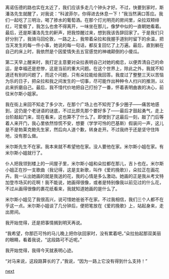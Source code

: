 
离诺伍德的路也实在太近了，我们应该多走几个钟头才好。不过，快要到家时，斯潘洛先生就醒了，对我说：“科波菲尔，你得进去休息一下！”我当然满口答应。我们一起吃了三明治，喝了掺水的葡萄酒。在那个灯光明亮的房间里，朵拉双颊绯红，可爱极了，我怎么也舍不得离开，一味坐在那儿，像梦中似的一直朝她看着。最后，还是斯潘洛先生的鼾声，把我惊醒过来，想到我该告辞回家了。于是我们只好分别了，我骑马回伦敦，一路之上，我带着朵拉和我握手道别时留下的余温，把当天发生的每一件小事，她说的每一句话，都反复回忆了上万遍。最后，直到躺在自己的床上时，我依然是个因爱情失去五官感觉的神魂颠倒的小傻瓜。

第二天早上醒来时，我打定主意要对朵拉表明自己对她的痴恋，以便弄清自己的命运，是幸福还是悲惨，这是当前的重大问题。在这个世界上，除此之外，我就不知道还有别的问题了，而这个问题，只有朵拉能给我回答。我度过了整整三天以苦恼为乐的日子，把朵拉和我之间发生的一切事，尽可能作出种种令人扫兴的推测，以此来折磨自己。最后，我不惜代价地把自己打扮了一番，怀着表明曲衷的决心，前往米尔斯小姐家。

我在街上来回不知走了多少次，在那个广场上也不知兜了多少圈子——痛苦地感到，这仍是个老谜语的谜底，不过比原先那个要好多了——最后才鼓起勇气，走上台阶敲起门来，现在看来，这也算不了什么了。即使到了这最后一刻，敲了门后等着人来开门，我心里依然惊慌不安，想要（学学可怜的巴基斯）假装问一声，这儿是不是勃莱克鲍先生家，然后向人道个歉，转身走开。不过我终于还是坚守住阵地，没有那么做。

米尔斯先生不在家。我本来就不希望他在家。没人要他在家。米尔斯小姐在家。有米尔斯小姐就行了。

仆人把我领到楼上的一间屋子里，米尔斯小姐和朵拉都在那儿，吉卜也在。米尔斯小姐正在抄一支歌曲（我记得，这是支新歌，叫作《爱的挽歌》），朵拉正在画花卉。我一认出她画的就是我送的花，我的心情是多么激动。她画的正是我从考文特加登市场买的花啊！我不能说，她画得很像，或者是特别像我以前见过的什么花，不过从画得很像的裹花纸看来，我就知道她画的是什么了。

米尔斯小姐见了我很高兴，说可惜她爸爸不在家。不过我相信，我们三个人都不在乎这一点。米尔斯小姐谈了几分钟后，便把笔放在《爱的挽歌》上，站起身来，走出房间。

我开始觉得，还是把事情搁到明天再说。

“我希望，你那匹可怜的马儿晚上把你驮回家时，没有累着吧，”朵拉抬起那双美丽的眼睛，看着我说，“这段路可不近呢。”

我开始觉得，我得今天就表明心迹。

“对马来说，这段路算长的了，”我说，“因为一路上它没有得到什么支持！”

[next](page431)